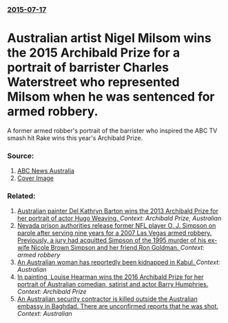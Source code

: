 ### [2015-07-17](/news/2015/07/17/index.md)

# Australian artist Nigel Milsom wins the 2015 Archibald Prize for a portrait of barrister Charles Waterstreet who represented Milsom when he was sentenced for armed robbery. 

A former armed robber&#039;s portrait of the barrister who inspired the ABC TV smash hit Rake wins this year&#039;s Archibald Prize.


### Source:

1. [ABC News Australia](http://www.abc.net.au/news/2015-07-17/archibald-winner/6627264)
1. [Cover Image](http://www.abc.net.au/news/image/6627784-1x1-700x700.jpg)

### Related:

1. [Australian painter Del Kathryn Barton wins the 2013 Archibald Prize for her portrait of actor Hugo Weaving. ](/news/2013/03/22/australian-painter-del-kathryn-barton-wins-the-2013-archibald-prize-for-her-portrait-of-actor-hugo-weaving.md) _Context: Archibald Prize, Australian_
2. [Nevada prison authorities release former NFL player O. J. Simpson on parole after serving nine years for a 2007 Las Vegas armed robbery. Previously, a jury had acquitted Simpson of the 1995 murder of his ex-wife Nicole Brown Simpson and her friend Ron Goldman. ](/news/2017/10/1/nevada-prison-authorities-release-former-nfl-player-o-j-simpson-on-parole-after-serving-nine-years-for-a-2007-las-vegas-armed-robbery-pre.md) _Context: armed robbery_
3. [An Australian woman has reportedly been kidnapped in Kabul. ](/news/2016/11/6/an-australian-woman-has-reportedly-been-kidnapped-in-kabul.md) _Context: Australian_
4. [In painting, Louise Hearman wins the 2016 Archibald Prize for her portrait of Australian comedian, satirist and actor Barry Humphries. ](/news/2016/07/15/in-painting-louise-hearman-wins-the-2016-archibald-prize-for-her-portrait-of-australian-comedian-satirist-and-actor-barry-humphries.md) _Context: Archibald Prize_
5. [An Australian security contractor is killed outside the Australian embassy in Baghdad. There are unconfirmed reports that he was shot. ](/news/2016/05/13/an-australian-security-contractor-is-killed-outside-the-australian-embassy-in-baghdad-there-are-unconfirmed-reports-that-he-was-shot.md) _Context: Australian_
